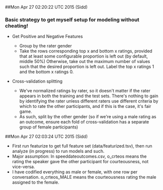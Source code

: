 ##Mon Apr 27 02:20:22 UTC 2015 (Sidd)
### Basic strategy to get myself setup for modeling without cheating!
* Get Positive and Negative Features
    * Group by the rater gender
    * Take the rows corresponding top x and bottom x ratings, provided that at least some configurable proportion is left out (by default, middle 50%)  Otherwise, take out the maximum number of values such that the desired proportion is left out.  Label the top x ratings 1 and the bottom x ratings 0.

* Cross-validation splitting
    * We've normalized ratings by rater, so it doesn't matter if the rater appears in both the training and the test sets.  There's nothing to gain by identifying the rater unless different raters use different criteria by which to rate the other participants, and if this is the case, it's fair game.
    * As such, split by the other gender (so if we're using a male rating as an outcome, ensure each fold of cross-validation has a separate group of female participants) 

##Mon Apr 27 02:03:24 UTC 2015 (Sidd)
* First run featurize to get full feature set (data/featurized.tsv), then run analyze (in progress) to run models and such.
*  Major assumption: In speeddateoutcomes.csv, o_crteos means the rating the speaker gave the other participant for courteousness, not vice-versa.
* I have codified everything as male or female, with one row per conversation. o_crteos_MALE means the courteousness rating the male assigned to the female.
